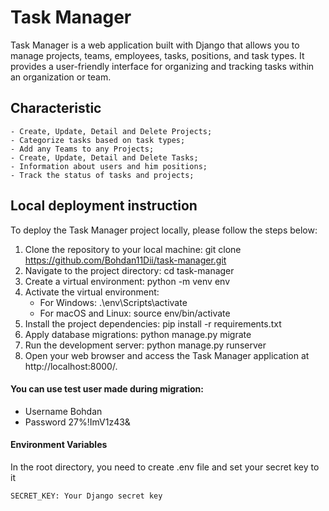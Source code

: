 # Task Manager
Task Manager is a web application built with Django that allows you to manage projects, teams, employees, tasks, positions, and task types. It provides a user-friendly interface for organizing and tracking tasks within an organization or team.

## Characteristic

```
- Create, Update, Detail and Delete Projects;
- Categorize tasks based on task types;
- Add any Teams to any Projects;
- Create, Update, Detail and Delete Tasks;
- Information about users and him positions;
- Track the status of tasks and projects;
```
## Local deployment instruction
To deploy the Task Manager project locally, please follow the steps below:

1. Clone the repository to your local machine: git clone https://github.com/Bohdan11Dii/task-manager.git
2. Navigate to the project directory: cd task-manager
3. Create a virtual environment: python -m venv env
4. Activate the virtual environment:
    - For Windows:  .\env\Scripts\activate
    - For macOS and Linux: source env/bin/activate
5. Install the project dependencies: pip install -r requirements.txt
6. Apply database migrations: python manage.py migrate
7. Run the development server: python manage.py runserver
8. Open your web browser and access the Task Manager application at http://localhost:8000/.

#### You can use test user made during migration:

* Username Bohdan
* Password 27%!ImV1z43&

#### Environment Variables
In the root directory, you need to create .env file and set your secret key to it
```
SECRET_KEY: Your Django secret key
```